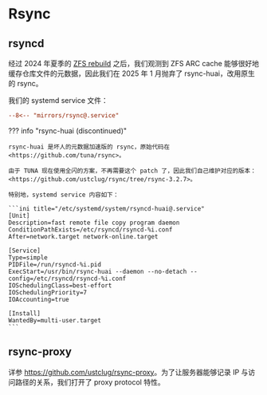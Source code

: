 # Rsync

## rsyncd

经过 2024 年夏季的 [ZFS rebuild](https://lug.ustc.edu.cn/planet/2024/12/ustc-mirrors-zfs-rebuild/) 之后，我们观测到 ZFS ARC cache 能够很好地缓存仓库文件的元数据，因此我们在 2025 年 1 月抛弃了 rsync-huai，改用原生的 rsync。

我们的 systemd service 文件：

```ini title="/etc/systemd/system/rsync@.service"
--8<-- "mirrors/rsync@.service"
```

??? info "rsync-huai (discontinued)"

    rsync-huai 是坏人的元数据加速版的 rsync，原始代码在 <https://github.com/tuna/rsync>。

    由于 TUNA 现在使用全闪的方案，不再需要这个 patch 了，因此我们自己维护对应的版本：<https://github.com/ustclug/rsync/tree/rsync-3.2.7>。

    特别地，systemd service 内容如下：

    ```ini title="/etc/systemd/system/rsyncd-huai@.service"
    [Unit]
    Description=fast remote file copy program daemon
    ConditionPathExists=/etc/rsyncd/rsyncd-%i.conf
    After=network.target network-online.target

    [Service]
    Type=simple
    PIDFile=/run/rsyncd-%i.pid
    ExecStart=/usr/bin/rsync-huai --daemon --no-detach --config=/etc/rsyncd/rsyncd-%i.conf
    IOSchedulingClass=best-effort
    IOSchedulingPriority=7
    IOAccounting=true

    [Install]
    WantedBy=multi-user.target
    ```

## rsync-proxy

详参 <https://github.com/ustclug/rsync-proxy>。为了让服务器能够记录 IP 与访问路径的关系，我们打开了 proxy protocol 特性。
